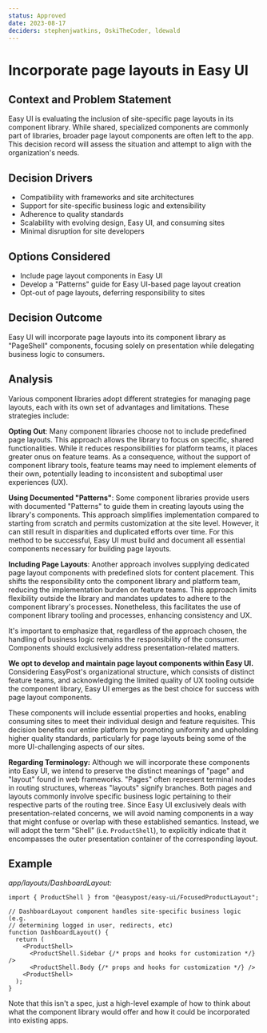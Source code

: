 ```yaml
---
status: Approved
date: 2023-08-17
deciders: stephenjwatkins, OskiTheCoder, ldewald
---
```


# Incorporate page layouts in Easy UI

## Context and Problem Statement

Easy UI is evaluating the inclusion of site-specific page layouts in its component library. While shared, specialized components are commonly part of libraries, broader page layout components are often left to the app. This decision record will assess the situation and attempt to align with the organization's needs.

## Decision Drivers

- Compatibility with frameworks and site architectures
- Support for site-specific business logic and extensibility
- Adherence to quality standards
- Scalability with evolving design, Easy UI, and consuming sites
- Minimal disruption for site developers

## Options Considered

- Include page layout components in Easy UI
- Develop a "Patterns" guide for Easy UI-based page layout creation
- Opt-out of page layouts, deferring responsibility to sites

## Decision Outcome

Easy UI will incorporate page layouts into its component library as "PageShell" components, focusing solely on presentation while delegating business logic to consumers.

## Analysis

Various component libraries adopt different strategies for managing page layouts, each with its own set of advantages and limitations. These strategies include:

**Opting Out**: Many component libraries choose not to include predefined page layouts. This approach allows the library to focus on specific, shared functionalities. While it reduces responsibilities for platform teams, it places greater onus on feature teams. As a consequence, without the support of component library tools, feature teams may need to implement elements of their own, potentially leading to inconsistent and suboptimal user experiences (UX).

**Using Documented "Patterns"**: Some component libraries provide users with documented "Patterns" to guide them in creating layouts using the library's components. This approach simplifies implementation compared to starting from scratch and permits customization at the site level. However, it can still result in disparities and duplicated efforts over time. For this method to be successful, Easy UI must build and document all essential components necessary for building page layouts.

**Including Page Layouts**: Another approach involves supplying dedicated page layout components with predefined slots for content placement. This shifts the responsibility onto the component library and platform team, reducing the implementation burden on feature teams. This approach limits flexibility outside the library and mandates updates to adhere to the component library's processes. Nonetheless, this facilitates the use of component library tooling and processes, enhancing consistency and UX.

It's important to emphasize that, regardless of the approach chosen, the handling of business logic remains the responsibility of the consumer. Components should exclusively address presentation-related matters.

**We opt to develop and maintain page layout components within Easy UI.** Considering EasyPost's organizational structure, which consists of distinct feature teams, and acknowledging the limited quality of UX tooling outside the component library, Easy UI emerges as the best choice for success with page layout components.

These components will include essential properties and hooks, enabling consuming sites to meet their individual design and feature requisites. This decision benefits our entire platform by promoting uniformity and upholding higher quality standards, particularly for page layouts being some of the more UI-challenging aspects of our sites.

**Regarding Terminology:** Although we will incorporate these components into Easy UI, we intend to preserve the distinct meanings of "page" and "layout" found in web frameworks. "Pages" often represent terminal nodes in routing structures, whereas "layouts" signify branches. Both pages and layouts commonly involve specific business logic pertaining to their respective parts of the routing tree. Since Easy UI exclusively deals with presentation-related concerns, we will avoid naming components in a way that might confuse or overlap with these established semantics. Instead, we will adopt the term "Shell" (i.e. `ProductShell`), to explicitly indicate that it encompasses the outer presentation container of the corresponding layout.

## Example

_app/layouts/DashboardLayout:_

```tsx
import { ProductShell } from "@easypost/easy-ui/FocusedProductLayout";

// DashboardLayout component handles site-specific business logic (e.g.
// determining logged in user, redirects, etc)
function DashboardLayout() {
  return (
    <ProductShell>
      <ProductShell.Sidebar {/* props and hooks for customization */} />
      <ProductShell.Body {/* props and hooks for customization */} />
    <ProductShell>
  );
}
```

Note that this isn't a spec, just a high-level example of how to think about what the component library would offer and how it could be incorporated into existing apps.
